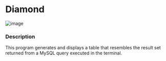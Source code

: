 # Diamond

![image](https://github.com/user-attachments/assets/44b81b79-c90b-439a-bf00-4ac3efee78f0)

### Description

This program generates and displays a table that resembles the result set returned from a MySQL query executed in the terminal.
